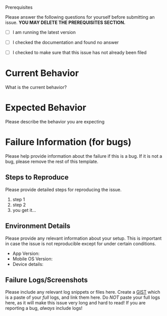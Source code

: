 Prerequisites

Please answer the following questions for yourself before submitting an issue. **YOU MAY DELETE THE PREREQUISITES SECTION.**

- [ ] I am running the latest version
- [ ] I checked the documentation and found no answer
- [ ] I checked to make sure that this issue has not already been filed


# Current Behavior

What is the current behavior?
# Expected Behavior

Please describe the behavior you are expecting


# Failure Information (for bugs)

Please help provide information about the failure if this is a bug. If it is not a bug, please remove the rest of this template.

## Steps to Reproduce

Please provide detailed steps for reproducing the issue.

1. step 1
2. step 2
3. you get it...

## Environment Details

Please provide any relevant information about your setup. This is important in case the issue is not reproducible except for under certain conditions.

* App Version:
* Mobile OS Version:
* Device details:

## Failure Logs/Screenshots

Please include any relevant log snippets or files here.
Create a [GIST](https://gist.github.com) which is a paste of your _full_ logs, and link them here.
Do _NOT_ paste your full logs here, as it will make this issue very long and hard to read!
If you are reporting a bug, _always_ include logs!

